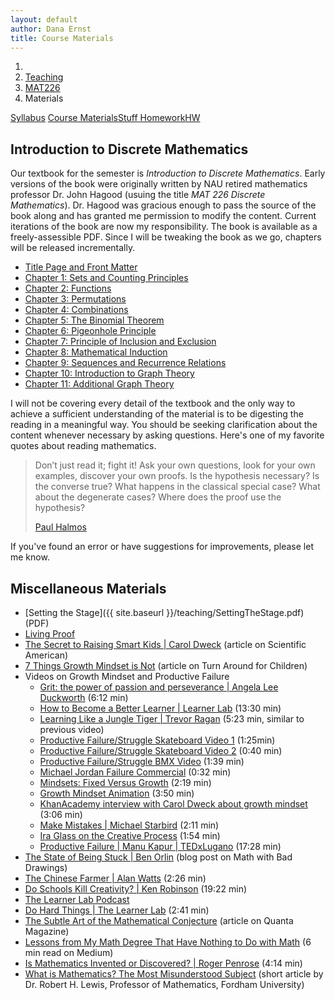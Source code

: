 ```yaml
---
layout: default
author: Dana Ernst
title: Course Materials
---
```


<ol class="breadcrumb">
  <li><a href="/"><i class="fa fa-home"></i></a></li>
  <li><a href="/teaching/">Teaching</a></li>
  <li><a href="/teaching/mat226s24">MAT226</a></li>
  <li class="active">Materials</li>
</ol>

<div class="row">
<div class="col-xs-12">
<div class="btn-group btn-group-justified">
<a class="btn btn-default btn-success" href="{{site.baseurl}}/teaching/mat226s24/syllabus/">Syllabus</a>
<a class="btn btn-default btn-primary" href="{{site.baseurl}}/teaching/mat226s24/materials/">
<span class="hidden-xs">Course Materials</span><span class="visible-xs">Stuff</span>
</a>
<a class="btn btn-default btn-warning" href="{{site.baseurl}}/teaching/mat226s24/homework/">
<span class="hidden-xs">Homework</span><span class="visible-xs">HW</span>
</a>
</div>
</div>
</div>

## Introduction to Discrete Mathematics ##

Our textbook for the semester is <i>Introduction to Discrete Mathematics</i>.  Early versions of the book were originally written by NAU retired mathematics professor Dr. John Hagood (usuing the title <i>MAT 226 Discrete Mathematics</i>).  Dr. Hagood was gracious enough to pass the source of the book along and has granted me permission to modify the content. Current iterations of the book are now my responsibility. The book is available as a freely-assessible PDF. Since I will be tweaking the book as we go, chapters will be released incrementally.

- [Title Page and Front Matter](https://danaernst.com/teaching/mat226s24/FrontMatter.pdf)
- [Chapter 1: Sets and Counting Principles](https://danaernst.com/teaching/mat226s24/1SetsCountingPrinciples.pdf)
- [Chapter 2: Functions](https://danaernst.com/teaching/mat226s24/2Functions.pdf)
- [Chapter 3: Permutations](https://danaernst.com/teaching/mat226s24/3Permutations.pdf)
- [Chapter 4: Combinations](https://danaernst.com/teaching/mat226s24/4Combinations.pdf)
- [Chapter 5: The Binomial Theorem](https://danaernst.com/teaching/mat226s24/5BinomialTheorem.pdf)
- [Chapter 6: Pigeonhole Principle](https://danaernst.com/teaching/mat226s24/6PigeonholePrinciple.pdf)
- [Chapter 7: Principle of Inclusion and Exclusion](https://danaernst.com/teaching/mat226s24/7PrincipleInclusionExclusion.pdf)
- [Chapter 8: Mathematical Induction](https://danaernst.com/teaching/mat226s24/8Induction.pdf)
- [Chapter 9: Sequences and Recurrence Relations](https://danaernst.com/teaching/mat226s24/9RecurrenceRelations.pdf)
- [Chapter 10: Introduction to Graph Theory](https://danaernst.com/teaching/mat226s24/10IntroGraphTheory.pdf)
- [Chapter 11: Additional Graph Theory](https://danaernst.com/teaching/mat226s24/11AdditionalGraphTheory.pdf)

I will not be covering every detail of the textbook and the only way to achieve a sufficient understanding of the material is to be digesting the reading in a meaningful way.  You should be seeking clarification about the content whenever necessary by asking questions.  Here's one of my favorite quotes about reading mathematics.

<blockquote>
<p>Don’t just read it; fight it! Ask your own questions, look for your own examples, discover your own proofs. Is the hypothesis necessary? Is the converse true? What happens in the classical special case? What about the degenerate cases? Where does the proof use the hypothesis?</p>
<footer><a href="http://en.wikipedia.org/wiki/Paul_Halmos">Paul Halmos</a></footer>
</blockquote>

If you've found an error or have suggestions for improvements, please let me know.

## Miscellaneous Materials ##
- [Setting the Stage]({{ site.baseurl }}/teaching/SettingTheStage.pdf) (PDF)
- [Living Proof]({{site.baseurl}}/teaching/LivingProof.pdf)
- [The Secret to Raising Smart Kids &#124; Carol Dweck](https://www.scientificamerican.com/article/the-secret-to-raising-smart-kids1/) (article on Scientific American)
- [7 Things Growth Mindset is Not](https://www.turnaroundusa.org/7-things-growth-mindset-is-not/) (article on Turn Around for Children)
- Videos on Growth Mindset and Productive Failure
    - [Grit: the power of passion and perseverance &#124; Angela Lee Duckworth](https://www.youtube.com/watch?v=H14bBuluwB8) (6:12 min)
    - [How to Become a Better Learner &#124; Learner Lab](https://thelearnerlab.com/portfolio/learning-like-a-jungle-tiger/) (13:30 min)
    - [Learning Like a Jungle Tiger &#124; Trevor Ragan](https://www.youtube.com/watch?v=muoVtDjjonM&feature=youtu.be) (5:23 min, similar to previous video)
    - [Productive Failure/Struggle Skateboard Video 1](https://youtu.be/1QSocgE3yFY?si=gfCfWJ_NHFjWOTZ1) (1:25min)
    - [Productive Failure/Struggle Skateboard Video 2](https://www.instagram.com/p/BzKyyLchuve/) (0:40 min)
    - [Productive Failure/Struggle BMX Video](https://www.youtube.com/watch?v=9brnDOVJWnw) (1:39 min)
    - [Michael Jordan Failure Commercial](https://www.youtube.com/watch?v=JA7G7AV-LT8) (0:32 min)
    - [Mindsets: Fixed Versus Growth](https://www.youtube.com/watch?v=M1CHPnZfFmU) (2:19 min)
    - [Growth Mindset Animation](https://www.youtube.com/watch?v=-_oqghnxBmY) (3:50 min)
    - [KhanAcademy interview with Carol Dweck about growth mindset](https://www.youtube.com/watch?time_continue=1&v=wh0OS4MrN3E) (3:06 min)
    - [Make Mistakes &#124; Michael Starbird](https://www.youtube.com/watch?v=2yYQ-1X2ocU) (2:11 min)
    - [Ira Glass on the Creative Process](https://www.youtube.com/watch?v=PbC4gqZGPSY&feature=youtu.be) (1:54 min)
    - [Productive Failure &#124; Manu Kapur &#124; TEDxLugano](https://www.youtube.com/watch?feature=youtu.be&v=VOKJmg34wME&app=desktop) (17:28 min)
- [The State of Being Stuck &#124; Ben Orlin](https://mathwithbaddrawings.com/2017/09/20/the-state-of-being-stuck/) (blog post on Math with Bad Drawings)
- [The Chinese Farmer &#124; Alan Watts](https://www.youtube.com/watch?feature=share&v=eJShr4VdvxQ&app=desktop) (2:26 min)
- [Do Schools Kill Creativity? &#124; Ken Robinson](https://www.ted.com/talks/ken_robinson_says_schools_kill_creativity?language=en) (19:22 min)
- [The Learner Lab Podcast](https://thelearnerlab.com/podcast/)
- [Do Hard Things &#124; The Learner Lab](https://www.youtube.com/shorts/D2nYV8s6gV4) (2:41 min)
- [The Subtle Art of the Mathematical Conjecture](https://www.quantamagazine.org/the-subtle-art-of-the-mathematical-conjecture-20190507/) (article on Quanta Magazine)
- [Lessons from My Math Degree That Have Nothing to Do with Math](https://medium.com/s/story/6-life-lessons-from-my-math-degree-that-have-nothing-to-do-with-math-d38aba90edfe) (6 min read on Medium)
- [Is Mathematics Invented or Discovered? &#124; Roger Penrose](https://www.youtube.com/watch?v=TKlPj_qGIt8) (4:14 min)
- [What is Mathematics? The Most Misunderstood Subject](http://pi.math.cornell.edu/~noonan/writing/inclass1.pdf) (short article by Dr. Robert H. Lewis, Professor of Mathematics, Fordham University)
